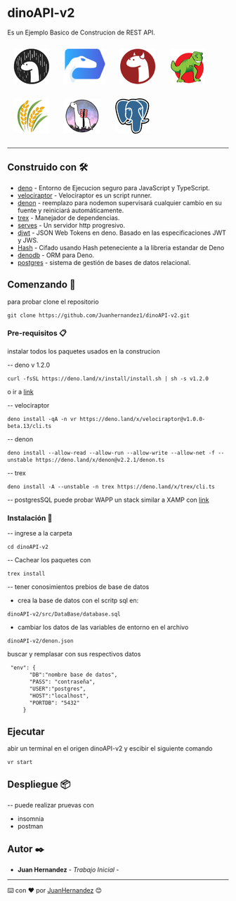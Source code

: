 # dinoAPI-v2

Es un Ejemplo Basico de Construcion de REST API.

[<img alt="deno" style="margin: 15px;" src="./assets/img/deno-logo.svg" height="80">](https://deno.land/)
[<img alt="velociraptor" style="margin: 15px;" src="./assets/img/velociraptor.svg" height="80" />](https://deno.land/x/velociraptor/)
[<img alt="denon" style="margin: 15px;" src="./assets/img/denon.svg" height="80" />](https://deno.land/x/denon/)
[<img alt="trex" style="margin: 15px;" src="./assets/img/trex.png" height="80" />](https://deno.land/x/trex/)
[<img alt="servest" style="margin: 15px;" src="./assets/img/servest.png" height="80" />](https://deno.land/x/servest/)
[<img alt="denodb" style="margin: 15px;" src="./assets/img/denodb.png" height="80" />](https://deno.land/x/denodb/)
[<img alt="postgres" style="margin: 15px;" src="./assets/img/Postgresql_elephant.svg.png" height="80" />](https://www.postgresql.org/)


---
## Construido con 🛠️

* [deno](https://deno.land/) - Entorno de Ejecucion seguro para JavaScript y TypeScript.
* [velociraptor](https://deno.land/x/velociraptor/) - Velociraptor es un script runner.
* [denon](https://deno.land/x/denon/) - reemplazo para nodemon supervisará cualquier cambio en su fuente y reiniciará automáticamente.
* [trex](https://deno.land/x/trex/) - Manejador de dependencias.
* [serves](https://deno.land/x/servest/) - Un servidor http progresivo.
* [djwt](https://deno.land/x/djwt/) - JSON Web Tokens en deno. Basado en las especificaciones JWT y JWS.
* [Hash](https://deno.land/std/hash/mod.ts) - Cifado usando Hash peteneciente a la libreria estandar de Deno
* [denodb](https://deno.land/x/denodb/) - ORM para Deno.
* [postgres](https://www.postgresql.org/) - sistema de gestión de bases de datos relacional. 


## Comenzando 🚀

para probar clone el repositorio

```
git clone https://github.com/Juanhernandez1/dinoAPI-v2.git
```


### Pre-requisitos 📋

instalar todos los paquetes usados en la construcion

-- deno v 1.2.0
```
curl -fsSL https://deno.land/x/install/install.sh | sh -s v1.2.0
```
o ir a [link](https://github.com/denoland/deno_install#install-specific-version/)

-- velociraptor 
```
deno install -qA -n vr https://deno.land/x/velociraptor@v1.0.0-beta.13/cli.ts
```

-- denon 
```
deno install --allow-read --allow-run --allow-write --allow-net -f --unstable https://deno.land/x/denon@v2.2.1/denon.ts
```

-- trex 
```
deno install -A --unstable -n trex https://deno.land/x/trex/cli.ts
```
-- postgresSQL
puede probar WAPP un stack similar a XAMP con [link](https://bitnami.com/stack/wapp/installer/)

### Instalación 🔧

-- ingrese a la carpeta 

```
cd dinoAPI-v2
```

-- Cachear los paquetes con

```
trex install
```

-- tener conosimientos prebios de base de datos
 - crea la base de datos con el scritp sql en: 
 ```
 dinoAPI-v2/src/DataBase/database.sql
 ```
 - cambiar los datos de las variables de entorno en el archivo 
 ```
 dinoAPI-v2/denon.json
 ```    
 buscar y remplasar con sus respectivos datos
 ```
  "env": {
        "DB":"nombre base de datos",
        "PASS": "contraseña",
        "USER":"postgres",
        "HOST":"localhost",
        "PORTDB": "5432"
      }
 ```    


## Ejecutar

abir un terminal en el origen dinoAPI-v2 y escibir el siguiente comando
```
vr start
```

## Despliegue 📦
-- puede realizar pruevas con 
 - insomnia
 - postman


## Autor ✒️

* **Juan Hernandez** - *Trabajo Inicial* - 



---
⌨️ con ❤️ por [JuanHernandez](https://github.com/Juanhernandez1) 😊
